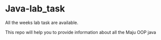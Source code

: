 # Java-lab_task
All the weeks lab task are available.

This repo will help you to provide information about all the Maju OOP java
